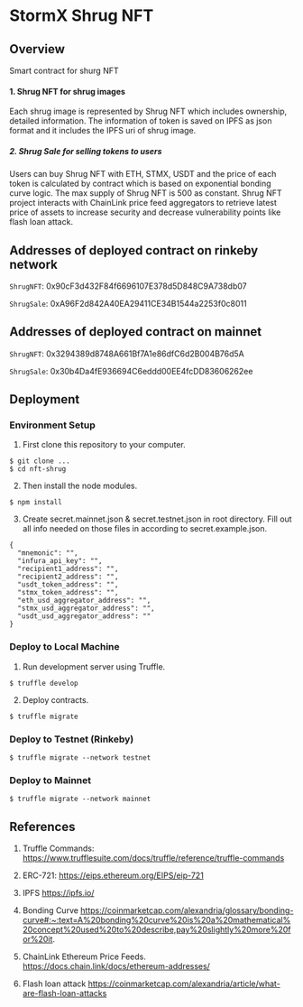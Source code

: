 # StormX Shrug NFT

## Overview

Smart contract for shurg NFT

#### 1. Shrug NFT for shrug images

Each shrug image is represented by Shrug NFT which includes ownership, detailed information. The information of token is saved on IPFS as json format and it includes the IPFS uri of shrug image.

##### 2. Shrug Sale for selling tokens to users

Users can buy Shrug NFT with ETH, STMX, USDT and the price of each token is calculated by contract which is based on exponential bonding curve logic. The max supply of Shrug NFT is 500 as constant.
Shrug NFT project interacts with ChainLink price feed aggregators to retrieve latest price of assets to increase security and decrease vulnerability points like flash loan attack.

## Addresses of deployed contract on rinkeby network

`ShrugNFT`: 0x90cF3d432F84f6696107E378d5D848C9A738db07

`ShrugSale`: 0xA96F2d842A40EA29411CE34B1544a2253f0c8011

## Addresses of deployed contract on mainnet

`ShrugNFT`: 0x3294389d8748A661Bf7A1e86dfC6d2B004B76d5A

`ShrugSale`: 0x30b4Da4fE936694C6eddd00EE4fcDD83606262ee

## Deployment

### Environment Setup

1. First clone this repository to your computer.

```
$ git clone ...
$ cd nft-shrug
```

2. Then install the node modules.

```
$ npm install
```

3. Create secret.mainnet.json & secret.testnet.json in root directory. Fill out all info needed on those files in according to secret.example.json.

```
{
  "mnemonic": "",
  "infura_api_key": "",
  "recipient1_address": "",
  "recipient2_address": "",
  "usdt_token_address": "",
  "stmx_token_address": "",
  "eth_usd_aggregator_address": "",
  "stmx_usd_aggregator_address": "",
  "usdt_usd_aggregator_address": ""
}

```

### Deploy to Local Machine

1. Run development server using Truffle.

```
$ truffle develop
```

2. Deploy contracts.

```
$ truffle migrate
```

### Deploy to Testnet (Rinkeby)

```
$ truffle migrate --network testnet
```

### Deploy to Mainnet

```
$ truffle migrate --network mainnet
```

## References

1. Truffle Commands: https://www.trufflesuite.com/docs/truffle/reference/truffle-commands

2. ERC-721: https://eips.ethereum.org/EIPS/eip-721

3. IPFS https://ipfs.io/

4. Bonding Curve https://coinmarketcap.com/alexandria/glossary/bonding-curve#:~:text=A%20bonding%20curve%20is%20a%20mathematical%20concept%20used%20to%20describe,pay%20slightly%20more%20for%20it.

5. ChainLink Ethereum Price Feeds. https://docs.chain.link/docs/ethereum-addresses/

6. Flash loan attack https://coinmarketcap.com/alexandria/article/what-are-flash-loan-attacks
